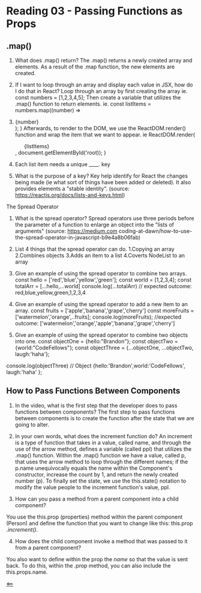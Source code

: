# Reading 03 - Passing Functions as Props

## .map()

1. What does .map() return?
  The .map() returns a newly created array and elements. As a result of the .map function, the new elements are created.

2. If I want to loop through an array and display each value in JSX, how do I do that in React?
  Loop through an array by first creating the array
    ie. const numbers = [1,2,3,4,5];
  Then create a variable that utilizes the .map() function to return elements.
    ie. const listItems = numbers.map((number) => <li>{number}</li>); )
  Afterwards, to render to the DOM, we use the ReactDOM.render() function and wrap the item that we want to appear.
    ie ReactDOM.render(<ul>{listItems}</ul>, document.getElementById('root)); )

3. Each list item needs a unique ____.
  key

4. What is the purpose of a key?
  Key help identify for React the changes being made (ie what sort of things have been added or deleted). It also provides elements a "stable identity". (source: https://reactjs.org/docs/lists-and-keys.html)

The Spread Operator

1. What is the spread operator?
  Spread operators use three periods before the parameter of a function to enlarge an object into the "lists of arguments" (source: https://medium.com coding-at-dawn/how-to-use-the-spread-operator-in-javascript-b9e4a8b06fab)
2. List 4 things that the spread operator can do.
  1.Copying an array
  2.Combines objects
  3.Adds an item to a list
  4.Coverts NodeList to an array

3. Give an example of using the spread operator to combine two arrays.
  const hello = ['red','blue','yellow','green'];
  const world = [1,2,3,4];
  const totalArr = [...hello,...world]
  console.log(...totalArr)
  // expected outcome: red,blue,yellow,green,1,2,3,4

4. Give an example of using the spread operator to add a new item to an array.
  const fruits = ['apple','banana','grape','cherry']
  const moreFruits = ['watermelon','orange',..fruits];
  console.log(moreFruits);
  //expected outcome: ['watermelon','orange','apple','banana','grape','cherry']

5. Give an example of using the spread operator to combine two objects into one.
  const objectOne = {hello:"Brandon"};
  const objectTwo = {world:"CodeFellows"};
  const objectThree = {...objectOne, ...objectTwo, laugh:'haha'};
  
  console.log(objectThree) // Object {hello:'Brandon',world:'CodeFellows', laugh:'haha' };

## How to Pass Functions Between Components

1. In the video, what is the first step that the developer does to pass functions between components?
  The first step to pass functions between components is to create the function after the state that we are going to alter.

2. In your own words, what does the increment function do?
  An increment is a type of function that takes in a value, called name, and through the use of the arrow method, defines a variable (called ppl) that utilizes the .map() function. Within the .map() function we have a value, called p, that uses the arrow method to loop through the different names; if the p.name unequivocally equals the name within the Component's constructor, increase the count by 1, and return the newly created number (p). To finally set the state, we use the this.state() notation to modify the value people to the increment function's value, ppl.

3. How can you pass a method from a parent component into a child component?

  You use the this.prop (properties) method within the parent component (Person) and define the function that you want to change like this: this.prop *.increment()*.

4. How does the child component invoke a method that was passed to it from a parent component?

  You also want to define within the prop the *name* so that the value is sent back. To do this, within the .prop method, you can also include the this.props.name.

[<==](README.md)